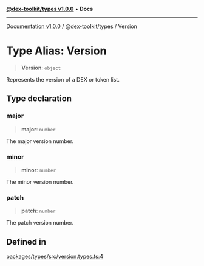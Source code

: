 [**@dex-toolkit/types v1.0.0**](../README.md) • **Docs**

***

[Documentation v1.0.0](../../../packages.md) / [@dex-toolkit/types](../README.md) / Version

# Type Alias: Version

> **Version**: `object`

Represents the version of a DEX or token list.

## Type declaration

### major

> **major**: `number`

The major version number.

### minor

> **minor**: `number`

The minor version number.

### patch

> **patch**: `number`

The patch version number.

## Defined in

[packages/types/src/version.types.ts:4](https://github.com/niZmosis/dex-toolkit/blob/3d8b41b44787b30fbea5de3ab4737662ffb61bc8/packages/types/src/version.types.ts#L4)
